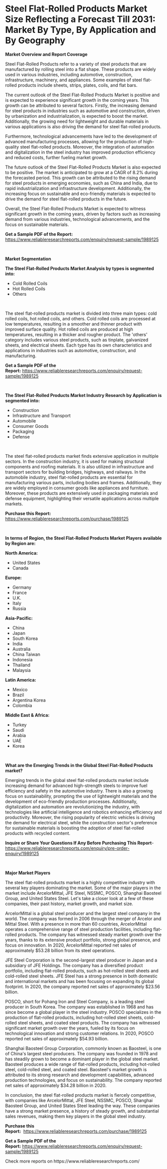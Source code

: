 <p><h1>Steel Flat-Rolled Products Market Size Reflecting a Forecast Till 2031: Market By Type, By Application and By Geography</h1></p><p><strong>Market Overview and Report Coverage</strong></p>
<p><p>Steel Flat-Rolled Products refer to a variety of steel products that are manufactured by rolling steel into a flat shape. These products are widely used in various industries, including automotive, construction, infrastructure, machinery, and appliances. Some examples of steel flat-rolled products include sheets, strips, plates, coils, and flat bars.</p><p>The current outlook of the Steel Flat-Rolled Products Market is positive and is expected to experience significant growth in the coming years. This growth can be attributed to several factors. Firstly, the increasing demand for steel products in industries such as automotive and construction, driven by urbanization and industrialization, is expected to boost the market. Additionally, the growing need for lightweight and durable materials in various applications is also driving the demand for steel flat-rolled products.</p><p>Furthermore, technological advancements have led to the development of advanced manufacturing processes, allowing for the production of high-quality steel flat-rolled products. Moreover, the integration of automation and digitalization in the steel industry has improved production efficiency and reduced costs, further fueling market growth.</p><p>The future outlook of the Steel Flat-Rolled Products Market is also expected to be positive. The market is anticipated to grow at a CAGR of 8.2% during the forecasted period. This growth can be attributed to the rising demand for steel products in emerging economies, such as China and India, due to rapid industrialization and infrastructure development. Additionally, the increasing focus on sustainable and eco-friendly materials is expected to drive the demand for steel flat-rolled products in the future.</p><p>Overall, the Steel Flat-Rolled Products Market is expected to witness significant growth in the coming years, driven by factors such as increasing demand from various industries, technological advancements, and the focus on sustainable materials.</p></p>
<p><strong>Get a Sample PDF of the Report:</strong> <a href="https://www.reliableresearchreports.com/enquiry/request-sample/1989125">https://www.reliableresearchreports.com/enquiry/request-sample/1989125</a></p>
<p>&nbsp;</p>
<p><strong>Market Segmentation</strong></p>
<p><strong>The Steel Flat-Rolled Products Market Analysis by types is segmented into:</strong></p>
<p><ul><li>Cold Rolled Coils</li><li>Hot Rolled Coils</li><li>Others</li></ul></p>
<p>&nbsp;</p>
<p><p>The steel flat-rolled products market is divided into three main types: cold rolled coils, hot rolled coils, and others. Cold rolled coils are processed at low temperatures, resulting in a smoother and thinner product with improved surface quality. Hot rolled coils are produced at high temperatures, resulting in a thicker and rougher product. The 'others' category includes various steel products, such as tinplate, galvanized sheets, and electrical sheets. Each type has its own characteristics and applications in industries such as automotive, construction, and manufacturing.</p></p>
<p><strong>Get a Sample PDF of the Report:</strong>&nbsp;<a href="https://www.reliableresearchreports.com/enquiry/request-sample/1989125">https://www.reliableresearchreports.com/enquiry/request-sample/1989125</a></p>
<p>&nbsp;</p>
<p><strong>The Steel Flat-Rolled Products Market Industry Research by Application is segmented into:</strong></p>
<p><ul><li>Construction</li><li>Infrastructure and Transport</li><li>Automobile</li><li>Consumer Goods</li><li>Packaging</li><li>Defense</li></ul></p>
<p>&nbsp;</p>
<p><p>The steel flat-rolled products market finds extensive application in multiple sectors. In the construction industry, it is used for making structural components and roofing materials. It is also utilized in infrastructure and transport sectors for building bridges, highways, and railways. In the automobile industry, steel flat-rolled products are essential for manufacturing various parts, including bodies and frames. Additionally, they are widely employed in consumer goods like appliances and furniture. Moreover, these products are extensively used in packaging materials and defense equipment, highlighting their versatile applications across multiple markets.</p></p>
<p><strong>Purchase this Report:</strong>&nbsp; <a href="https://www.reliableresearchreports.com/purchase/1989125">https://www.reliableresearchreports.com/purchase/1989125</a></p>
<p>&nbsp;</p>
<p><strong>In terms of Region, the Steel Flat-Rolled Products Market Players available by Region are:</strong></p>
<p>
    <p> <strong> North America: </strong>
        <ul>
            <li>United States</li>
            <li>Canada</li>
        </ul>
        </p> 
    <p> <strong> Europe: </strong>
        <ul>
            <li>Germany</li>
            <li>France</li>
            <li>U.K.</li>
            <li>Italy</li>
            <li>Russia</li>
        </ul>
        </p> 
    <p> <strong> Asia-Pacific: </strong>
        <ul>
            <li>China</li>
            <li>Japan</li>
            <li>South Korea</li>
            <li>India</li>
            <li>Australia</li>
            <li>China Taiwan</li>
            <li>Indonesia</li>
            <li>Thailand</li>
            <li>Malaysia</li>
        </ul>
        </p> 
    <p> <strong> Latin America: </strong>
        <ul>
            <li>Mexico</li>
            <li>Brazil</li>
            <li>Argentina Korea</li>
            <li>Colombia</li>
        </ul>
        </p> 
    <p> <strong> Middle East & Africa: </strong>
        <ul>
            <li>Turkey</li>
            <li>Saudi</li>
            <li>Arabia</li>
            <li>UAE</li>
            <li>Korea</li>
        </ul>
    </p>
    </p>
<p>&nbsp;</p>
<p><strong>What are the Emerging Trends in the Global Steel Flat-Rolled Products market?</strong></p>
<p><p>Emerging trends in the global steel flat-rolled products market include increasing demand for advanced high-strength steels to improve fuel efficiency and safety in the automotive industry. There is also a growing focus on sustainability, prompting the use of lightweight materials and the development of eco-friendly production processes. Additionally, digitalization and automation are revolutionizing the industry, with technologies like artificial intelligence and robotics enhancing efficiency and productivity. Moreover, the rising popularity of electric vehicles is driving the demand for electrical steel, while the construction sector's preference for sustainable materials is boosting the adoption of steel flat-rolled products with recycled content.</p></p>
<p><strong>Inquire or Share Your Questions If Any Before Purchasing This Report</strong>- <a href="https://www.reliableresearchreports.com/enquiry/pre-order-enquiry/1989125">https://www.reliableresearchreports.com/enquiry/pre-order-enquiry/1989125</a></p>
<p>&nbsp;</p>
<p><strong>Major Market Players</strong></p>
<p><p>The steel flat-rolled products market is a highly competitive industry with several key players dominating the market. Some of the major players in the market include ArcelorMittal, JFE Steel, NSSMC, POSCO, Shanghai Baosteel Group, and United States Steel. Let's take a closer look at a few of these companies, their past history, market growth, and market size.</p><p>ArcelorMittal is a global steel producer and the largest steel company in the world. The company was formed in 2006 through the merger of Arcelor and Mittal Steel. With a presence in more than 60 countries, ArcelorMittal operates a comprehensive range of steel production facilities, including flat-rolled products. The company has witnessed steady market growth over the years, thanks to its extensive product portfolio, strong global presence, and focus on innovation. In 2020, ArcelorMittal reported net sales of approximately $53.28 billion from its steel operations.</p><p>JFE Steel Corporation is the second-largest steel producer in Japan and a subsidiary of JFE Holdings. The company has a diversified product portfolio, including flat-rolled products, such as hot-rolled steel sheets and cold-rolled steel sheets. JFE Steel has a strong presence in both domestic and international markets and has been focusing on expanding its global footprint. In 2020, the company reported net sales of approximately $23.56 billion.</p><p>POSCO, short for Pohang Iron and Steel Company, is a leading steel producer in South Korea. The company was established in 1968 and has since become a global player in the steel industry. POSCO specializes in the production of flat-rolled products, including hot-rolled steel sheets, cold-rolled steel sheets, and coated steel products. The company has witnessed significant market growth over the years, fueled by its focus on technological innovation and strong customer relations. In 2020, POSCO reported net sales of approximately $54.93 billion.</p><p>Shanghai Baosteel Group Corporation, commonly known as Baosteel, is one of China's largest steel producers. The company was founded in 1978 and has steadily grown to become a dominant player in the global steel market. Baosteel produces a wide range of flat-rolled products, including hot-rolled steel, cold-rolled steel, and coated steel. Baosteel's market growth is attributed to its strong research and development capabilities, advanced production technologies, and focus on sustainability. The company reported net sales of approximately $34.28 billion in 2020.</p><p>In conclusion, the steel flat-rolled products market is fiercely competitive, with companies like ArcelorMittal, JFE Steel, NSSMC, POSCO, Shanghai Baosteel Group, and United States Steel leading the way. These companies have a strong market presence, a history of steady growth, and substantial sales revenues, making them key players in the global steel industry.</p></p>
<p><strong>Purchase this Report:</strong>&nbsp;&nbsp;<a href="https://www.reliableresearchreports.com/purchase/1989125">https://www.reliableresearchreports.com/purchase/1989125</a></p>
<p></p>
<p><strong>Get a Sample PDF of the Report:</strong>&nbsp;<a href="https://www.reliableresearchreports.com/enquiry/request-sample/1989125">https://www.reliableresearchreports.com/enquiry/request-sample/1989125</a></p>
<p>Check more reports on https://www.reliableresearchreports.com/</p>